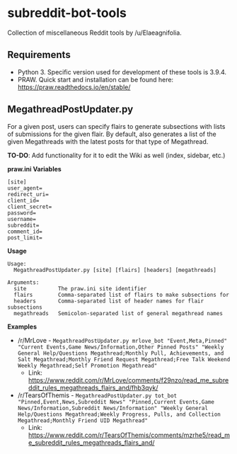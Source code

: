 # subreddit-bot-tools
Collection of miscellaneous Reddit tools by /u/Elaeagnifolia.

## Requirements

* Python 3. Specific version used for development of these tools is 3.9.4.
* PRAW. Quick start and installation can be found here: https://praw.readthedocs.io/en/stable/

## MegathreadPostUpdater.py
For a given post, users can specify flairs to generate subsections with lists of submissions for the given flair. By default, also generates a list of the given Megathreads with the latest posts for that type of Megathread.

**TO-DO**: Add functionality for it to edit the Wiki as well (index, sidebar, etc.)

**praw.ini Variables**
```
[site]
user_agent=
redirect_uri=
client_id=
client_secret=
password=
username=
subreddit=
comment_id=
post_limit=
```

**Usage**
```
Usage:
  MegathreadPostUpdater.py [site] [flairs] [headers] [megathreads]

Arguments:
  site          The praw.ini site identifier
  flairs        Comma-separated list of flairs to make subsections for
  headers       Comma-separated list of header names for flair subsections
  megathreads   Semicolon-separated list of general megathread names
```

**Examples**
* /r/MrLove - `MegathreadPostUpdater.py mrlove_bot "Event,Meta,Pinned" "Current Events,Game News/Information,Other Pinned Posts" "Weekly General Help/Questions Megathread;Monthly Pull, Achievements, and Salt Megathread;Monthly Friend Request Megathread;Free Talk Weekend Weekly Megathread;Self Promotion Megathread"`
    * Link: https://www.reddit.com/r/MrLove/comments/f29nzo/read_me_subreddit_rules_megathreads_flairs_and/fhb3qyk/
* /r/TearsOfThemis - `MegathreadPostUpdater.py tot_bot "Pinned,Event,News,Subreddit News" "Pinned,Current Events,Game News/Information,Subreddit News/Information" "Weekly General Help/Questions Megathread;Weekly Progress, Pulls, and Collection Megathread;Monthly Friend UID Megathread"`
    * Link: https://www.reddit.com/r/TearsOfThemis/comments/mzrhe5/read_me_subreddit_rules_megathreads_flairs_and/
